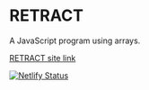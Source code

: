 # RETRACT
A JavaScript program using arrays.

[RETRACT site link](https://jmj-retract.netlify.app/index.html)

[![Netlify Status](https://api.netlify.com/api/v1/badges/5c3e8810-a079-4b42-994b-4cc502f4ee9f/deploy-status)](https://app.netlify.com/sites/jmj-retract/deploys)
